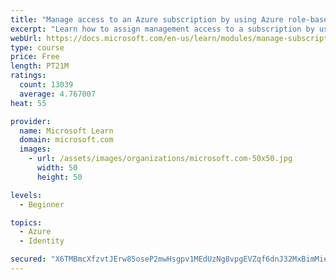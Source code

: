 ```yaml
---
title: "Manage access to an Azure subscription by using Azure role-based access control (RBAC)"
excerpt: "Learn how to assign management access to a subscription by using Azure role-based access control."
webUrl: https://docs.microsoft.com/en-us/learn/modules/manage-subscription-access-azure-rbac/
type: course
price: Free
length: PT21M
ratings:
  count: 13039
  average: 4.767007
heat: 55

provider:
  name: Microsoft Learn
  domain: microsoft.com
  images:
    - url: /assets/images/organizations/microsoft.com-50x50.jpg
      width: 50
      height: 50

levels:
  - Beginner

topics:
  - Azure
  - Identity

secured: "X6TMBmcXfzvtJErw85oseP2mwHsgpv1MEdUzNg8vpgEVZqf6dnJ32MxBimMieGHAQAdzEgvOSwyO+v+M6w6UvnnBoxfH+L9G+Bt0MdOX0gnIYx7co4Skt7z5FRlrvLzqaLyzH+jM5Yfm1v/c8cW8BdBK7Jq9PateG/r0pFd1+q/OrV51GF5ePuXr19iN1JUeDktQMKnH9v57zOu2n+9+5k/lMhlgwdKorLqdCzr7t/X6hPts3dAS34gOjrSPKOUvXe6kIB8EZOEg0tRfXrCEqnGXYsqiCIphS+pGPKd4pRwXZgspzPDEHpUDGGI7E5nVZegVKFEYRY79wzS8dTbq/X0wQG/cf0eaYU/79WtqQ3aTXAroL1tYW3whPvpHQTovGEF6JMj8gVccviwqJExnpooLSwAqphRRRX5fi8pQJZA=;umYrVhuqdd2gk085KNNcJg=="
---
```


